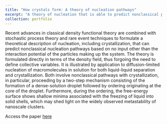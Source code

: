 ```yaml
---
title: "How crystals form: A theory of nucleation pathways"
excerpt: "A theory of nucleation that is able to predict nonclassical pathways and intermediates for crystallization is formulated. <br/><img src='/images/LutskoSlide.png'>"
collection: portfolio
---
```

Recent advances in classical density functional theory are combined with stochastic process theory and rare event techniques to formulate a theoretical description of nucleation, including crystallization, that can predict nonclassical nucleation pathways based on no input other than the interaction potential of the particles making up the system. The theory is formulated directly in terms of the density field, thus forgoing the need to define collective variables. It is illustrated by application to diffusion-limited nucleation of macromolecules in solution for both liquid-liquid separation and crystallization. Both involve nonclassical pathways with crystallization, in particular, proceeding by a two-step mechanism consisting of the formation of a dense-solution droplet followed by ordering originating at the core of the droplet. Furthermore, during the ordering, the free-energy surface shows shallow minima associated with the freezing of liquid into solid shells, which may shed light on the widely observed metastability of nanoscale clusters.

Access the paper [here](/publication/111)
<br/><br/>

